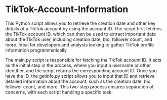 # TikTok-Account-Information
This Python script allows you to retrieve the creation date and other key details of a TikTok account by using the account ID. The script first fetches the TikTok account ID, which can then be used to extract important data about the TikTok user, including creation date, bio, follower count, and more. Ideal for developers and analysts looking to gather TikTok profile information programmatically.

The main.py script is responsible for fetching the TikTok account ID. It acts as the initial step in the process, where you input a username or other identifier, and the script returns the corresponding account ID. Once you have the ID, the getinfo.py script allows you to input that ID and retrieve detailed information about the account, such as the creation date, bio, follower count, and more. This two-step process ensures separation of concerns, with each script handling a specific task.
